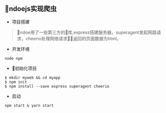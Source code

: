 
## ndoejs实现爬虫
* 项目搭建
> ndoe用了一些第三方的库,express搭建服务器，superagent发起网路请求，cheerio处理网络请求返回的页面数据为html。

* 开发环境
```
node npm 
```

* 初始化项目
```
$ mkdir myweb && cd myapp
$ npm init 
$ npm install --save express superagent cheerio
```
* 启动
```
npm start & yarn start
```
